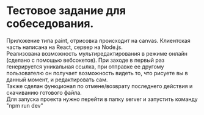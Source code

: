 # Тестовое задание для собеседования.   
Приложение типа paint, отрисовка происходит на canvas. Клиентская часть написана на React, сервер на Node.js.  
Реализована возможность мультиредактирования в режиме онлайн (сделано с помощью вебсокетов). При заходе в первый раз генерируется уникальная ссылка, при отправке ее другому пользователю он получает возможность видеть то, что рисуете вы в данный момент, и редактировать сам.  
Также сделан функционал по отмене/возврату последнего действия и скачиванию готового файла.  
Для запуска проекта нужно перейти в папку server и запустить команду "npm run dev"
